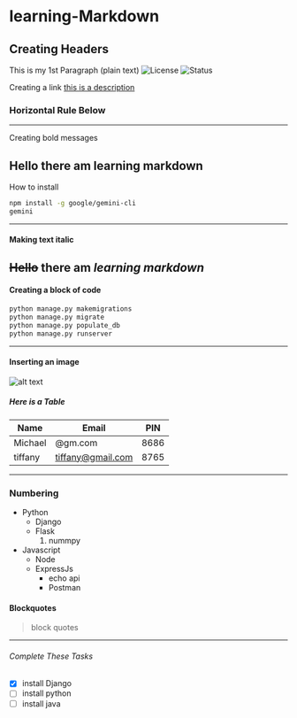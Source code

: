 # learning-Markdown
## Creating Headers
This is my 1st Paragraph (plain text)
![License](https://img.shields.io/badge/license-MIT-blue.svg)
![Status](https://img.shields.io/badge/status-active-brightgreen)

Creating a link [this is a description](https//:google.com)

### Horizontal Rule Below
---
Creating bold messages

**Hello there am learning markdown**
---
How to install
```Bash
npm install -g google/gemini-cli
gemini
```
---
#### Making text italic

~~Hello~~ there am *learning markdown*
---
#### Creating a block of code

```Bash
python manage.py makemigrations
python manage.py migrate
python manage.py populate_db
python manage.py runserver
```
---
#### Inserting an image
![alt text](https://picsum.photos/600/400)

##### Here is a Table
| Name | Email | PIN |
| --- | --- | --- |
| Michael | @gm.com | 8686 |
| tiffany | tiffany@gmail.com | 8765|
---

### Numbering 
- Python
  - Django
  - Flask
     1. nummpy
- Javascript
  - Node
  - ExpressJs
    - echo api
    * Postman
#### Blockquotes
> block quotes

-----
###### Complete These Tasks
- [x] install Django
- [ ] install python
- [ ] install java
